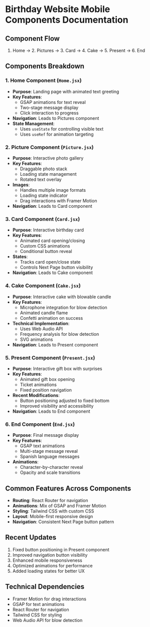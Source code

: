 # Birthday Website Mobile Components Documentation

## Component Flow
1. Home → 2. Pictures → 3. Card → 4. Cake → 5. Present → 6. End

## Components Breakdown

### 1. Home Component (`Home.jsx`)
- **Purpose**: Landing page with animated text greeting
- **Key Features**:
  - GSAP animations for text reveal
  - Two-stage message display
  - Click interaction to progress
- **Navigation**: Leads to Pictures component
- **State Management**:
  - Uses `useState` for controlling visible text
  - Uses `useRef` for animation targeting

### 2. Picture Component (`Picture.jsx`)
- **Purpose**: Interactive photo gallery
- **Key Features**:
  - Draggable photo stack
  - Loading state management
  - Rotated text overlay
- **Images**:
  - Handles multiple image formats
  - Loading state indicator
  - Drag interactions with Framer Motion
- **Navigation**: Leads to Card component

### 3. Card Component (`Card.jsx`)
- **Purpose**: Interactive birthday card
- **Key Features**:
  - Animated card opening/closing
  - Custom CSS animations
  - Conditional button reveal
- **States**:
  - Tracks card open/close state
  - Controls Next Page button visibility
- **Navigation**: Leads to Cake component

### 4. Cake Component (`Cake.jsx`)
- **Purpose**: Interactive cake with blowable candle
- **Key Features**:
  - Microphone integration for blow detection
  - Animated candle flame
  - Confetti animation on success
- **Technical Implementation**:
  - Uses Web Audio API
  - Frequency analysis for blow detection
  - SVG animations
- **Navigation**: Leads to Present component

### 5. Present Component (`Present.jsx`)
- **Purpose**: Interactive gift box with surprises
- **Key Features**:
  - Animated gift box opening
  - Ticket animations
  - Fixed position navigation
- **Recent Modifications**:
  - Button positioning adjusted to fixed bottom
  - Improved visibility and accessibility
- **Navigation**: Leads to End component

### 6. End Component (`End.jsx`)
- **Purpose**: Final message display
- **Key Features**:
  - GSAP text animations
  - Multi-stage message reveal
  - Spanish language messages
- **Animations**:
  - Character-by-character reveal
  - Opacity and scale transitions

## Common Features Across Components
- **Routing**: React Router for navigation
- **Animations**: Mix of GSAP and Framer Motion
- **Styling**: Tailwind CSS with custom CSS
- **Layout**: Mobile-first responsive design
- **Navigation**: Consistent Next Page button pattern

## Recent Updates
1. Fixed button positioning in Present component
2. Improved navigation button visibility
3. Enhanced mobile responsiveness
4. Optimized animations for performance
5. Added loading states for better UX

## Technical Dependencies
- Framer Motion for drag interactions
- GSAP for text animations
- React Router for navigation
- Tailwind CSS for styling
- Web Audio API for blow detection 